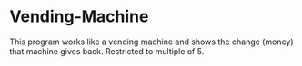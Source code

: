 # Vending-Machine
This program works like a vending machine and shows the change (money) that machine gives back. Restricted to multiple of 5. 
